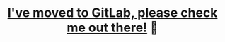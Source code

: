 <div align="center">
  <h1><a href="https://gitlab.com/seaneoo">I've moved to GitLab, please check me out there!</a> 🙂</h1>
</div>
